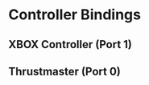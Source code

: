 # Controller Bindings

## XBOX Controller (Port 1)

<div id="controller"></div>

## Thrustmaster (Port 0)

<div id="controller-tm"></div>

<script src="https://unpkg.com/@popperjs/core@2/dist/umd/popper.min.js"></script>
<script src="https://unpkg.com/tippy.js@6/dist/tippy-bundle.umd.js"></script>

<script src="/assets/controller.js"></script>
<script>
    let xboxButtonMappings = {
        'bumper-left': 'Auto Aim',
        'dpad-up': 'Amp Position',
        'dpad-down': 'Intake Position',
        'dpad-left': 'Reverse Shooter',
        'dpad-right': 'Subwoofer Shoot Position',
        'bumper-left': 'Toggle Brakes',
        'x': 'Intake',
        'a': "Arm Fine Up",
        'b': "Arm Fine Down",
        'y': 'Shoot'
        
    };
    controllerBindings({
        controllerName: 'logitech-xbox', 
        buttonMappings:xboxButtonMappings,
        element: document.querySelector('#controller')
    });
        let tmButtonMappings = {
                        'trigger': "Reset NavX Yaw"


    };
    controllerBindings({
        controllerName: 'thrustmaster-t16000m', 
        buttonMappings:tmButtonMappings,
        element: document.querySelector('#controller-tm')
    });

</script>
